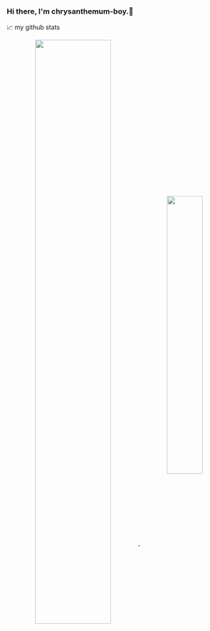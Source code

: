 ### Hi there, I'm chrysanthemum-boy.👋

<!--
**chrysanthemum-boy/chrysanthemum-boy** is a ✨ _special_ ✨ repository because its `README.md` (this file) appears on your GitHub profile.

Here are some ideas to get you started:

- 🔭 I’m currently working on ...
- 🌱 I’m currently learning ...
- 👯 I’m looking to collaborate on ...
- 🤔 I’m looking for help with ...
- 💬 Ask me about ...
- 📫 How to reach me: ...
- 😄 Pronouns: ...
- ⚡ Fun fact: ...
-->
📈 my github stats  
<p align="center"> 
<a href="https://github.com/chrysanthemum-boy/">
 <img align="center" src="https://github-readme-stats.vercel.app/api?username=chrysanthemum-boy&show_icons=true&bg_color=30,e96443,904e95&title_color=fff&text_color=fff" style="width: 58%; max-width: 58%; min-width: 58%;"/>
</a>
<a href="https://github.com/chrysanthemum-boy/">
 <img align="center" src="https://github-readme-stats.vercel.app/api/top-langs/?username=chrysanthemum-boy&hide=Jupyter%20Notebook&bg_color=30,904e95,e96443&title_color=fff&text_color=fff&layout=compact&card_width=250" style="width: 40%; "/>
</a>
